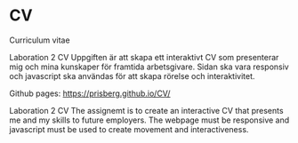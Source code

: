 # CV
Curriculum vitae

Laboration 2 CV
Uppgiften är att skapa ett interaktivt CV som presenterar mig och mina kunskaper för framtida arbetsgivare. 
Sidan ska vara responsiv och javascript ska användas för att skapa rörelse och interaktivitet.

Github pages: https://prisberg.github.io/CV/

Laboration 2 CV
The assignemt is to create an interactive CV that presents me and my skills to future employers.
The webpage must be responsive and javascript must be used to create movement and interactiveness.
